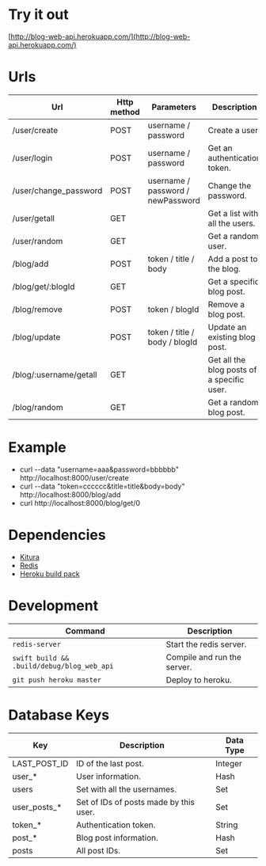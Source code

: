 # Try it out #

[http://blog-web-api.herokuapp.com/](http://blog-web-api.herokuapp.com/)

# Urls #

| Url | Http method | Parameters | Description | 
|-----|-------------|------------|-------------|
| /user/create | POST | username / password | Create a user. |
| /user/login | POST | username / password | Get an authentication token. |
| /user/change_password | POST | username / password / newPassword | Change the password. |
| /user/getall | GET | | Get a list with all the users. |
| /user/random | GET | | Get a random user. |
| /blog/add | POST | token / title / body | Add a post to the blog. |
| /blog/get/:blogId | GET |  | Get a specific blog post. |
| /blog/remove | POST | token / blogId | Remove a blog post. |
| /blog/update | POST | token / title / body / blogId | Update an existing blog post. |
| /blog/:username/getall | GET | | Get all the blog posts of a specific user. |
| /blog/random | GET | | Get a random blog post. |


# Example #

- curl --data "username=aaa&password=bbbbbb" http://localhost:8000/user/create
- curl --data "token=cccccc&title=title&body=body" http://localhost:8000/blog/add
- curl http://localhost:8000/blog/get/0

# Dependencies #

- [Kitura](http://www.kitura.io/)
- [Redis](https://redis.io/)
- [Heroku build pack](https://github.com/kylef/heroku-buildpack-swift)

# Development #

| Command | Description |
|---------|-------------|
| `redis-server` | Start the redis server. |
| `swift build && .build/debug/blog_web_api` | Compile and run the server. |
| `git push heroku master` | Deploy to heroku. |

# Database Keys #

| Key | Description | Data Type |
| ----|-------------|-----------|
| LAST_POST_ID | ID of the last post. | Integer |
| user_* | User information. | Hash |
| users | Set with all the usernames. | Set |
| user_posts_* | Set of IDs of posts made by this user. | Set |
| token_* | Authentication token. | String |
| post_* | Blog post information. | Hash |
| posts | All post IDs. | Set |